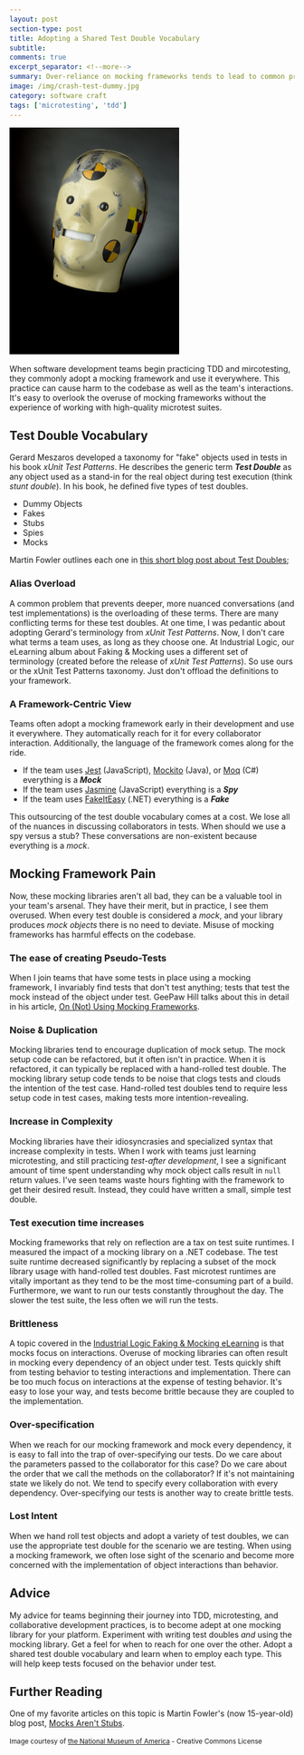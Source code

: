 ```yaml
---
layout: post
section-type: post
title: Adopting a Shared Test Double Vocabulary
subtitle: 
comments: true
excerpt_separator: <!--more-->
summary: Over-reliance on mocking frameworks tends to lead to common problems in our code. What if adopting a shared test double vocabulary could improve our code and our interactions?
image: /img/crash-test-dummy.jpg
category: software craft
tags: ['microtesting', 'tdd']
---
```


<img src='/img/crash-test-dummy.jpg' alt='crash test dummy head' class='img-responsive' style='max-width: 300px'/>



When software development teams begin practicing TDD and mircotesting, they commonly adopt a mocking framework and use it everywhere. This practice can cause harm to the codebase as well as the team's interactions. It's easy to overlook the overuse of mocking frameworks without the experience of working with high-quality microtest suites. 

<!--more-->

## Test Double Vocabulary
Gerard Meszaros developed a taxonomy for "fake" objects used in tests in his book _xUnit Test Patterns_. He describes the generic term **_Test Double_** as any object used as a stand-in for the real object during test execution (think *stunt double*). In his book, he defined five types of test doubles. 
- Dummy Objects
- Fakes
- Stubs
- Spies
- Mocks

Martin Fowler outlines each one in [this short blog post about Test Doubles](https://martinfowler.com/bliki/TestDouble.html);

### Alias Overload
A common problem that prevents deeper, more nuanced conversations (and test implementations) is the overloading of these terms. There are many conflicting terms for these test doubles. At one time, I was pedantic about adopting Gerard's terminology from _xUnit Test Patterns_. Now, I don't care what terms a team uses, as long as they choose one. At Industrial Logic, our eLearning album about Faking & Mocking uses a different set of terminology (created before the release of _xUnit Test Patterns_). So use ours or the xUnit Test Patterns taxonomy. Just don't offload the definitions to your framework.

### A Framework-Centric View
Teams often adopt a mocking framework early in their development and use it everywhere. They automatically reach for it for every collaborator interaction. Additionally, the language of the framework comes along for the ride.  
- If the team uses [Jest](https://jestjs.io/) (JavaScript), [Mockito](https://site.mockito.org/) (Java), or [Moq](https://github.com/moq/moq4) (C#) everything is a _**Mock**_
- If the team uses [Jasmine](https://jasmine.github.io/) (JavaScript) everything is a _**Spy**_
- If the team uses [FakeItEasy](https://fakeiteasy.github.io/) (.NET) everything is a _**Fake**_

This outsourcing of the test double vocabulary comes at a cost. We lose all of the nuances in discussing collaborators in tests. When should we use a spy versus a stub? These conversations are non-existent because everything is a _mock_.

## Mocking Framework Pain

Now, these mocking libraries aren't all bad, they can be a valuable tool in your team's arsenal. They have their merit, but in practice, I see them overused. When every test double is considered a _mock_, and your library produces _mock objects_ there is no need to deviate. Misuse of mocking frameworks has harmful effects on the codebase. 

### The ease of creating Pseudo-Tests

When I join teams that have some tests in place using a mocking framework, I invariably find tests that don't test anything; tests that test the mock instead of the object under test. GeePaw Hill talks about this in detail in his article, [On (Not) Using Mocking Frameworks](https://www.geepawhill.org/2021/07/13/on-not-using-mocking-frameworks/).

### Noise & Duplication
Mocking libraries tend to encourage duplication of mock setup. The mock setup code can be refactored, but it often isn't in practice. When it is refactored, it can typically be replaced with a hand-rolled test double. The mocking library setup code tends to be noise that clogs tests and clouds the intention of the test case. Hand-rolled test doubles tend to require less setup code in test cases, making tests more intention-revealing.


### Increase in Complexity
Mocking libraries have their idiosyncrasies and specialized syntax that increase complexity in tests. When I work with teams just learning microtesting, and still practicing *test-after development*, I see a significant amount of time spent understanding why mock object calls result in `null` return values. I've seen teams waste hours fighting with the framework to get their desired result. Instead, they could have written a small, simple test double. 

### Test execution time increases
 Mocking frameworks that rely on reflection are a tax on test suite runtimes. I measured the impact of a mocking library on a .NET codebase. The test suite runtime decreased significantly by replacing a subset of the mock library usage with hand-rolled test doubles. Fast microtest runtimes are vitally important as they tend to be the most time-consuming part of a build. Furthermore, we want to run our tests constantly throughout the day. The slower the test suite, the less often we will run the tests.

### Brittleness
 A topic covered in the [Industrial Logic Faking & Mocking eLearning](https://elearning.industriallogic.com/gh/submit?Action=AlbumContentsAction&album=collaborations&devLanguage=java) is that mocks focus on interactions. Overuse of mocking libraries can often result in mocking every dependency of an object under test. Tests quickly shift from testing behavior to testing interactions and implementation. There can be too much focus on interactions at the expense of testing behavior. It's easy to lose your way, and tests become brittle because they are coupled to the implementation.

 ### Over-specification
 When we reach for our mocking framework and mock every dependency, it is easy to fall into the trap of over-specifying our tests. Do we care about the parameters passed to the collaborator for this case? Do we care about the order that we call the methods on the collaborator? If it's not maintaining state we likely do not.  We tend to specify every collaboration with every dependency. Over-specifying our tests is another way to create brittle tests.

### Lost Intent 
When we hand roll test objects and adopt a variety of test doubles, we can use the appropriate test double for the scenario we are testing. When using a mocking framework, we often lose sight of the scenario and become more concerned with the implementation of object interactions than behavior. 

## Advice
My advice for teams beginning their journey into TDD, microtesting, and collaborative development practices, is to become adept at one mocking library for your platform. Experiment with writing test doubles _and_ using the mocking library. Get a feel for when to reach for one over the other. Adopt a shared test double vocabulary and learn when to employ each type. This will help keep tests focused on the behavior under test.

## Further Reading
One of my favorite articles on this topic is Martin Fowler's (now 15-year-old) blog post, [Mocks Aren't Stubs](https://martinfowler.com/articles/mocksArentStubs.html).

<div class="bottom-separator"></div>

<small>Image courtesy of [the National Museum of America](https://www.flickr.com/photos/nationalmuseumofamericanhistory/4796780409) - Creative Commons License</small>